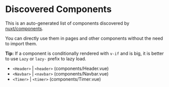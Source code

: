# Discovered Components

This is an auto-generated list of components discovered by [nuxt/components](https://github.com/nuxt/components).

You can directly use them in pages and other components without the need to import them.

**Tip:** If a component is conditionally rendered with `v-if` and is big, it is better to use `Lazy` or `lazy-` prefix to lazy load.

- `<Header>` | `<header>` (components/Header.vue)
- `<Navbar>` | `<navbar>` (components/Navbar.vue)
- `<Timer>` | `<timer>` (components/Timer.vue)
